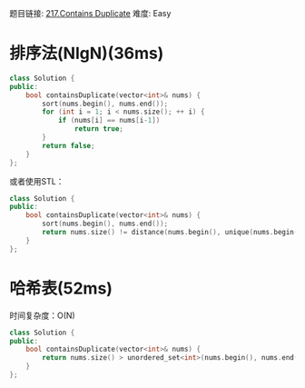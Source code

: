 题目链接: [217.Contains Duplicate][1]
难度: Easy

# 排序法(NlgN)(36ms)
```cpp
class Solution {
public:
    bool containsDuplicate(vector<int>& nums) {
        sort(nums.begin(), nums.end());
        for (int i = 1; i < nums.size(); ++ i) {
            if (nums[i] == nums[i-1])
                return true;
        }
        return false;
    }
};
```

或者使用STL：
```cpp
class Solution {
public:
    bool containsDuplicate(vector<int>& nums) {
        sort(nums.begin(), nums.end());
        return nums.size() != distance(nums.begin(), unique(nums.begin(), nums.end()));
    }
};
```

# 哈希表(52ms)
时间复杂度：O(N)
```cpp
class Solution {
public:
    bool containsDuplicate(vector<int>& nums) {
        return nums.size() > unordered_set<int>(nums.begin(), nums.end()).size();
    }
};
```



[1]: https://leetcode.com/problems/contains-duplicate/
